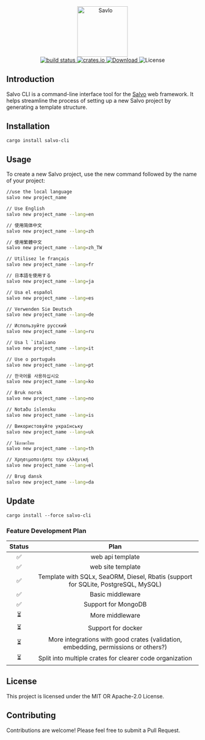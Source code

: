 <div align="center">
    <img alt="Savlo" width="132" src="https://p.sda1.dev/13/9268fb110f27611fa143c7aafbac61ab/monkeybread4352_a_technology_software_logo_for_windseabird_with_8fb4a0df-e233-414e-80a3-cf144ef44209.png" />
</div>
<div align="center">
    <a href="https://github.com/salvo-rs/salvo-cli/actions">
        <img alt="build status" src="https://github.com/salvo-rs/salvo-cli/actions/workflows/rust.yml/badge.svg?branch=main" />
    </a>
    <a href="https://crates.io/crates/salvo-cli">
        <img alt="crates.io" src="https://img.shields.io/crates/v/salvo-cli" />
    </a>
    <a href="https://crates.io/crates/salvo-cli">
        <img alt="Download" src="https://img.shields.io/crates/d/salvo-cli.svg" />
    </a>
    <img alt="License" src="https://img.shields.io/crates/l/salvo-cli.svg" />
</div>

## Introduction

Salvo CLI is a command-line interface tool for the [Salvo](https://github.com/salvo-rs/salvo) web framework. It helps streamline the process of setting up a new Salvo project by generating a template structure.

## Installation

```bash
cargo install salvo-cli
```

## Usage

To create a new Salvo project, use the new command followed by the name of your project:

```bash
//use the local language
salvo new project_name

// Use English
salvo new project_name --lang=en

// 使用简体中文
salvo new project_name --lang=zh

// 使用繁體中文
salvo new project_name --lang=zh_TW

// Utilisez le français
salvo new project_name --lang=fr

// 日本語を使用する
salvo new project_name --lang=ja

// Usa el español
salvo new project_name --lang=es

// Verwenden Sie Deutsch
salvo new project_name --lang=de

// Используйте русский
salvo new project_name --lang=ru

// Usa l `italiano
salvo new project_name --lang=it

// Use o português
salvo new project_name --lang=pt

// 한국어를 사용하십시오
salvo new project_name --lang=ko

// Bruk norsk
salvo new project_name --lang=no

// Notaðu íslensku
salvo new project_name --lang=is

// Використовуйте українську
salvo new project_name --lang=uk

// ใช้ภาษาไทย
salvo new project_name --lang=th

// Χρησιμοποιήστε την ελληνική
salvo new project_name --lang=el

// Brug dansk
salvo new project_name --lang=da
```

## Update

```bashs
cargo install --force salvo-cli
```

### Feature Development Plan

| Status |                                        Plan                                        |
| :----: | :--------------------------------------------------------------------------------: |
|   ✅   |                                  web api template                                  |
|   ✅   |                                 web site template                                  |
|   ✅   | Template with SQLx, SeaORM, Diesel, Rbatis (support for SQLite, PostgreSQL, MySQL) |
|   ✅   |                                  Basic middleware                                  |
|   ✅   |                                Support for MongoDB                                 |
|   ⏳   |                                  More middleware                                   |
|   ⏳   |                                  Support for docker                                |
|   ⏳   | More integrations with good crates (validation, embedding, permissions or others?) |
|   ⏳   | Split into multiple crates for clearer code organization                           |

## License

This project is licensed under the MIT OR Apache-2.0 License.

## Contributing

Contributions are welcome! Please feel free to submit a Pull Request.
